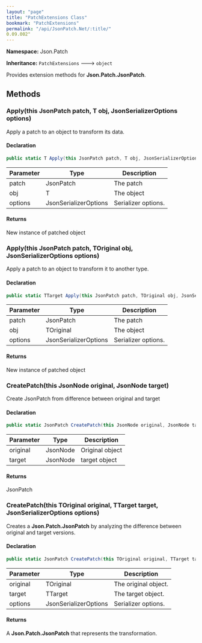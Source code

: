```yaml
---
layout: "page"
title: "PatchExtensions Class"
bookmark: "PatchExtensions"
permalink: "/api/JsonPatch.Net/:title/"
0.09.002"
---
```

**Namespace:** Json.Patch

**Inheritance:**
`PatchExtensions`
 🡒 
`object`

Provides extension methods for **Json.Patch.JsonPatch**.

## Methods

### Apply(this JsonPatch patch, T obj, JsonSerializerOptions options)

Apply a patch to an object to transform its data.

#### Declaration

```c#
public static T Apply(this JsonPatch patch, T obj, JsonSerializerOptions options)
```

| Parameter | Type | Description |
|---|---|---|
| patch | JsonPatch | The patch |
| obj | T | The object |
| options | JsonSerializerOptions | Serializer options. |


#### Returns

New instance of patched object

### Apply(this JsonPatch patch, TOriginal obj, JsonSerializerOptions options)

Apply a patch to an object to transform it to another type.

#### Declaration

```c#
public static TTarget Apply(this JsonPatch patch, TOriginal obj, JsonSerializerOptions options)
```

| Parameter | Type | Description |
|---|---|---|
| patch | JsonPatch | The patch |
| obj | TOriginal | The object |
| options | JsonSerializerOptions | Serializer options. |


#### Returns

New instance of patched object

### CreatePatch(this JsonNode original, JsonNode target)

Create JsonPatch from difference between original and target

#### Declaration

```c#
public static JsonPatch CreatePatch(this JsonNode original, JsonNode target)
```

| Parameter | Type | Description |
|---|---|---|
| original | JsonNode | Original object |
| target | JsonNode | target object |


#### Returns

JsonPatch

### CreatePatch(this TOriginal original, TTarget target, JsonSerializerOptions options)

Creates a **Json.Patch.JsonPatch** by analyzing the difference between original and target versions.

#### Declaration

```c#
public static JsonPatch CreatePatch(this TOriginal original, TTarget target, JsonSerializerOptions options)
```

| Parameter | Type | Description |
|---|---|---|
| original | TOriginal | The original object. |
| target | TTarget | The target object. |
| options | JsonSerializerOptions | Serializer options. |


#### Returns

A **Json.Patch.JsonPatch** that represents the transformation.


